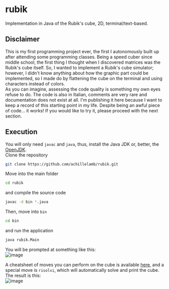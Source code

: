 # rubik
Implementation in Java of the Rubik's cube, 2D, terminal/text-based.

## Disclaimer
This is my first programming project ever, the first I autonomously built up after attending some programming classes. Being a speed cuber since middle school, the first thing I thought when I discovered matrices was the Rubik's cube itself. So, I wanted to implement a Rubik's cube simulator; however, I didn't know anything about how the graphic part could be implemented, so I made do by flattening the cube on the terminal and using characters instead of colors.  
As you can imagine, assessing the code quality is something my own eyes refuse to do. The code is also in Italian, comments are very rare and documentation does not exist at all. I'm publishing it here because I want to keep a record of this starting point in my life. Despite being an awful piece of code... it works! If you would like to try it, please proceed with the next section.

## Execution
You will only need `javac` and `java`, thus, install the Java JDK or, better, the [OpenJDK](https://openjdk.org/).  
Clone the repository
```sh
git clone https://github.com/achillelamb/rubik.git
```
Move into the main folder 
```sh
cd rubik
```
and compile the source code
```sh
javac -d bin *.java
```
Then, move into `bin`
```sh
cd bin
```
and run the application
```sh
java rubik.Main
```
You will be prompted at something like this:  
![image](https://github.com/achillelamb/rubik/assets/58937437/2ce143c0-f54f-4ef5-8687-204789353fd6)
  
A cheatsheet of moves you can perform on the cube is available [here](https://jperm.net/3x3/moves), and a special move is `risolvi`, which will automatically solve and print the cube. The result is this:  
![image](https://github.com/achillelamb/rubik/assets/58937437/846797d7-a159-4554-9454-0435bc2b052c)



